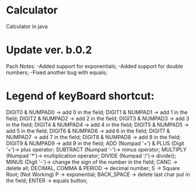 # Calculator
Calculator in java

# Update ver. b.0.2
Pach Notes:
-Added support for exponentials;
-Added support for double numbers;
-Fixed another bug with equals;



# Legend of keyBoard shortcut:

DIGIT0 & NUMPAD0 -> add 0 in the field;
DIGIT1 & NUMPAD1 -> add 1 in the field;
DIGIT2 & NUMPAD2 -> add 2 in the field;
DIGIT3 & NUMPAD3 -> add 3 in the field;
DIGIT4 & NUMPAD4 -> add 4 in the field;
DIGIT5 & NUMPAD5 -> add 5 in the field;
DIGIT6 & NUMPAD6 -> add 6 in the field;
DIGIT7 & NUMPAD7 -> add 7 in the field;
DIGIT8 & NUMPAD8 -> add 8 in the field;
DIGIT9 & NUMPAD9 -> add 9 in the field;
ADD (Numpad '+') & PLUS (Digit '+')-> plus operator;
SUBTRACT (Numpad '-')-> minus operator;
MULTIPLY (Numpad '*')-> multiplication operator;
DIVIDE (Numpad '/')-> divide();
MINUS (Digit '-')-> change the sign of the number in the field;
CANC -> delete all;
DECIMAL, COMMA & PERIOD -> decimal number;
S -> Square Root; (Not Working)
P -> exponential;
BACK_SPACE -> delete last char put in the field;
ENTER -> equals button;